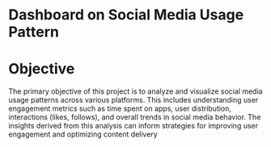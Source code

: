 # Dashboard on Social Media Usage Pattern
# Objective
The primary objective of this project is to analyze and visualize social media usage patterns across various platforms. This includes understanding user engagement metrics such as time spent on apps, user distribution, interactions (likes, follows), and overall trends in social media behavior. The insights derived from this analysis can inform strategies for improving user engagement and optimizing content delivery
